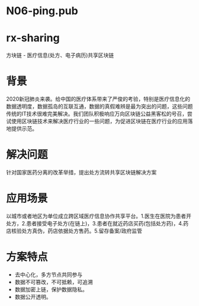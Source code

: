 # N06-ping.pub

# rx-sharing
方块链 - 医疗信息(处方、电子病历)共享区块链

# 背景

2020新冠肺炎来袭。给中国的医疗体系带来了严俊的考验，特别是医疗信息化的数据透明度，数据孤岛的互联互通，数据的真假难辨是最为突出的问题，这些问题传统的IT技术很难完美解决。我们团队积极响应万向区块链公益黑客松的号召，尝试使用区块链技术来解决医疗行业的一些问题，为促进区块链在医疗行业的应用落地提供示范。

# 解决问题
针对国家医药分离的改革举措，提出处方流转共享区块链解决方案

# 应用场景
以城市或者地区为单位成立跨区域医疗信息协作共享平台。1.医生在医院为患者开处方，2.患者接受电子处方(在链上)，3.患者在就近药店买药(包括处方药)，4.药店核验处方真伪，药店依据处方售药。5.留存备案/政府监管

# 方案特点

- 去中心化，多方节点共同参与
- 数据不可篡改，不可抵赖，可追溯
- 数据加密上链，保护数据隐私。
- 数据公开透明。
